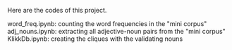 Here are the codes of this project.

word_freq.ipynb: counting the word frequencies in the "mini corpus"
adj_nouns.ipynb: extracting all adjective-noun pairs from the "mini corpus"
KlikkDb.ipynb: creating the cliques with the validating nouns
